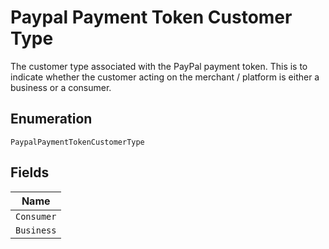 
# Paypal Payment Token Customer Type

The customer type associated with the PayPal payment token. This is to indicate whether the customer acting on the merchant / platform is either a business or a consumer.

## Enumeration

`PaypalPaymentTokenCustomerType`

## Fields

| Name |
|  --- |
| `Consumer` |
| `Business` |

